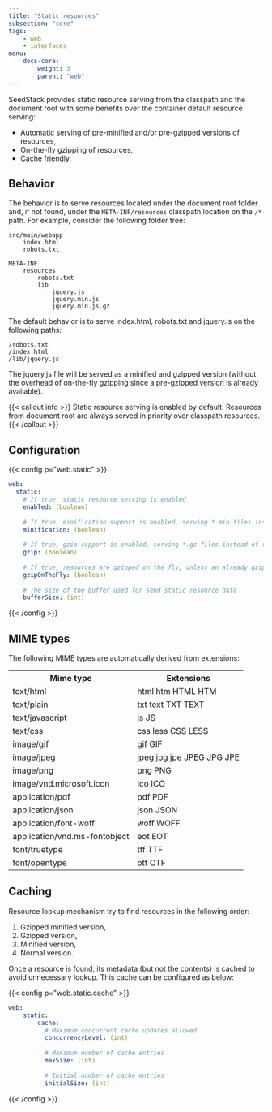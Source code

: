 ```yaml
---
title: "Static resources"
subsection: "core"
tags:
    - web
    - interfaces
menu:
    docs-core:
        weight: 3
        parent: "web"
---
```


SeedStack provides static resource serving from the classpath and the document root with some benefits over the container 
default resource serving:

* Automatic serving of pre-minified and/or pre-gzipped versions of resources,
* On-the-fly gzipping of resources,
* Cache friendly.

## Behavior

The behavior is to serve resources located under the document root folder and, if not found, under the `META-INF/resources` 
classpath location on the `/*` path. For example, consider the following folder tree:

    src/main/webapp
        index.html
        robots.txt
            
    META-INF
        resources
            robots.txt
            lib
                jquery.js
                jquery.min.js
                jquery.min.js.gz
                    
The default behavior is to serve index.html, robots.txt and jquery.js on the following paths:

    /robots.txt
    /index.html
    /lib/jquery.js
    
The jquery.js file will be served as a minified and gzipped version (without the overhead of on-the-fly gzipping since
a pre-gzipped version is already available). 

{{< callout info >}}
Static resource serving is enabled by default. Resources from document root are always served in priority over 
classpath resources.
{{< /callout >}}

## Configuration

{{< config p="web.static" >}}
```yaml
web:
  static:
    # If true, static resource serving is enabled
    enabled: (boolean)
    
    # If true, minification support is enabled, serving *.min files instead of regular ones if possible
    minification: (boolean)
    
    # If true, gzip support is enabled, serving *.gz files instead of regular ones if possible
    gzip: (boolean)       
     
    # If true, resources are gzipped on the fly, unless an already gzipped version (*.gz) exists
    gzipOnTheFly: (boolean)
    
    # The size of the buffer used for send static resource data
    bufferSize: (int)
``` 
{{< /config >}}

## MIME types

The following MIME types are automatically derived from extensions:

<table class="table table-striped">
<tr><th>Mime type</th><th>Extensions</th></tr>
<tr><td>text/html</td><td>html htm HTML HTM</td></tr>
<tr><td>text/plain</td><td>txt text TXT TEXT</td></tr>
<tr><td>text/javascript</td><td>js JS</td></tr>
<tr><td>text/css</td><td>css less CSS LESS</td></tr>
<tr><td>image/gif</td><td>gif GIF</td></tr>
<tr><td>image/jpeg</td><td>jpeg jpg jpe JPEG JPG JPE</td></tr>
<tr><td>image/png</td><td>png PNG</td></tr>
<tr><td>image/vnd.microsoft.icon</td><td>ico ICO</td></tr>
<tr><td>application/pdf</td><td>pdf PDF</td></tr>
<tr><td>application/json</td><td>json JSON</td></tr>
<tr><td>application/font-woff</td><td>woff WOFF</td></tr>
<tr><td>application/vnd.ms-fontobject</td><td>eot EOT</td></tr>
<tr><td>font/truetype</td><td>ttf TTF</td></tr>
<tr><td>font/opentype</td><td>otf OTF</td></tr>
</table>

## Caching

Resource lookup mechanism try to find resources in the following order:

1. Gzipped minified version, 
2. Gzipped version, 
3. Minified version,
4. Normal version.
   
Once a resource is found, its metadata (but not the contents) is cached to avoid unnecessary lookup. This cache can be
configured as below:

{{< config p="web.static.cache" >}}
```yaml
web:
    static:
        cache:
          # Maximum concurrent cache updates allowed
          concurrencyLevel: (int)
          
          # Maximum number of cache entries
          maxSize: (int)
          
          # Initial number of cache entries
          initialSize: (int)
```
{{< /config >}}
